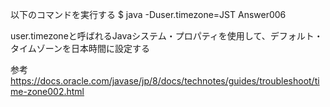 以下のコマンドを実行する
$ java -Duser.timezone=JST Answer006

user.timezoneと呼ばれるJavaシステム・プロパティを使用して、デフォルト・タイムゾーンを日本時間に設定する

参考
https://docs.oracle.com/javase/jp/8/docs/technotes/guides/troubleshoot/time-zone002.html
